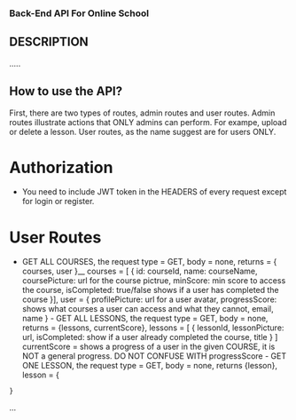 ### Back-End API For Online School 
 ## DESCRIPTION 
 ..... 

 ## How to use the API?
 First, there are two types of routes, admin routes and user routes. Admin routes illustrate actions that ONLY admins can perform. For exampe, upload or delete a lesson. User routes, as the name suggest are for users ONLY.
   # Authorization
   - You need to include JWT token in the HEADERS of every request except for login or register. 
   # User Routes 
   - GET ALL COURSES, the request type = GET, body = none, returns = { courses, user }__
   courses = [
    {
        id: courseId,
        name: courseName,
        coursePicture: url for the course pictrue,
        minScore: min score to access the course,
        isCompleted: true/false shows if a user has completed the course
    }], 
    user = {
        profilePicture: url for a user avatar,
        progressScore: shows what courses a user can access and what they cannot,
        email,
        name
    } 
    - GET ALL LESSONS, the request type = GET, body = none, returns = {lessons, currentScore},
    lessons = [
        {
            lessonId,
            lessonPicture: url,
            isCompleted: show if a user already completed the course,
            title
        }
    ] 
    currentScore = shows a progress of a user in the given COURSE, it is NOT a general progress. DO NOT CONFUSE WITH progressScore
    - GET ONE LESSON, the request type = GET, body = none, returns {lesson},
    lesson = {

    }
 ...